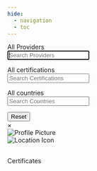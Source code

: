 ```yaml
---
hide:
  - navigation
  - toc
---
```


<!-- Connect Icons CDN -->
<link rel="stylesheet" href="https://unicons.iconscout.com/release/v4.0.0/css/line.css">
<div class="check-box-section">  
          <!-- Provider Select -->
    <div class="wrapper" data-type="providers">
        <div class="select-btn">
          <span>All Providers</span>
          <i class="uil uil-angle-down"></i>
        </div>
        <div class="content">
          <div class="search">
            <i class="uil uil-search"></i>
            <input spellcheck="false" type="text" placeholder="Search Providers" autofocus>
          </div>
          <ul class="options"></ul>
        </div>
    </div>
    <!-- Certification Select -->
    <div class="wrapper" data-type="certifications">
        <div class="select-btn">
          <span>All certifications</span>
          <i class="uil uil-angle-down"></i>
        </div>
        <div class="content">
          <div class="search">
            <i class="uil uil-search"></i>
            <input spellcheck="false" type="text" placeholder="Search Certifications" autofocus>
          </div>
          <ul class="options"></ul>
        </div>
    </div>
    <!-- Country Select -->
    <div class="wrapper" data-type="countries">
        <div class="select-btn">
          <span>All countries</span>
          <i class="uil uil-angle-down"></i>
        </div>
        <div class="content">
          <div class="search">
            <i class="uil uil-search"></i>
            <input spellcheck="false" type="text" placeholder="Search Countries" autofocus>
          </div>
          <ul class="options"></ul>
        </div>
    </div>
    <button type="reset" id="reset" onclick="resetFilters()">Reset</button>
</div>

  <section class="wrap" id="profileSection">
    <!-- Profile Cards Will Be Rendered Here -->
  </section>

  <!-- Profile Modal -->
  <div id="profileModal" class="modal">
    <div class="modal-content">
      <span class="close-btn">&times;</span>
      <div class="modal-body">
        <div class="profile-left">
          <img src="" alt="Profile Picture" class="profile-picture" />
          <div class="profile-pronouns"></div>
          <div class="position"></div>
          <div class="location">
            <img src="" alt="Location Icon" />
          </div>
          <div class="social-links">
            <!-- social links -->
          </div>
        </div>
        <div class="profile-right">
          <h2></h2>
          <p></p>
          <div class="certificates-section">
              <div class="certificates">Certificates</div>
              <div class="certificate-icon"></div>
            </div>
        </div>
      </div>
    </div>
  </div>
